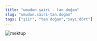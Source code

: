 ```yaml
---
title: "umudun şairi - tan doğan"
slug: "umudun.sairi-tan.dogan"
tags: ["şiir", "tan doğan","sayı:dört"]
---
```


![mektup](/img/ky04_07_tandogan.jpg)